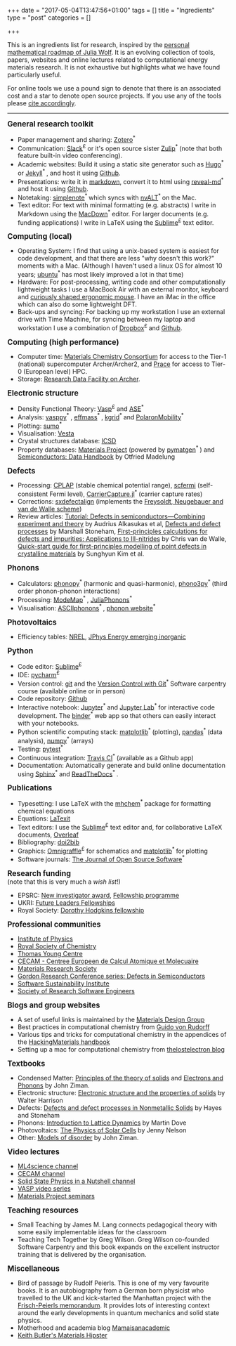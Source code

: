 +++
date = "2017-05-04T13:47:56+01:00"
tags = []
title = "Ingredients"
type = "post"
categories = []

+++

This is an ingredients list for research, inspired by the [personal mathematical roadmap of Julia Wolf](http://www.juliawolf.org/research/roadmap.shtml). It is an evolving collection of tools, papers, websites and online lectures related to computational energy materials research. It is not exhaustive but highlights what we have found particularly useful. 

For online tools we use a pound sign to denote that there is an associated cost and a star to denote open source projects. If you use any of the tools please [cite accordingly](https://www.software.ac.uk/how-cite-software).

-----

<big><b>
General research toolkit</b></big>

- Paper management and sharing: [Zotero](https://www.zotero.org/)<sup>* </sup> 
- Communication: [Slack](http://slack.com)<sup>£</sup> or it's open source sister [Zulip](http://zulipchat.com)<sup>* </sup> (note that both feature built-in video conferencing).
- Academic websites: Build it using a static site generator such as [Hugo](http://gohugo.io)<sup>* </sup> or [Jekyll](http://jekyllrb.com)<sup>* </sup>, and host it using [Github](http://github.com).
- Presentations: write it in [markdown](https://github.com/adam-p/markdown-here/wiki/Markdown-Cheatsheet), convert it to html using [reveal-md](https://github.com/webpro/reveal-md)<sup>* </sup> and host it using [Github](http://github.com).
- Notetaking: [simplenote](http://simplenote.com)<sup>* </sup>  which syncs with [nvALT](https://brettterpstra.com/projects/nvalt/)<sup>* </sup> on the Mac.
- Text editor: For text with minimal formatting (e.g. abstracts) I write in Markdown using the [MacDown](https://macdown.uranusjr.com/)<sup>* </sup> editor. For larger documents (e.g. funding applications) I write in LaTeX using the [Sublime](https://www.sublimetext.com/)<sup>£</sup> text editor.

<big><b>
Computing (local)</b></big>

- Operating System: I find that using a unix-based system is easiest for code development, and that there are less "why doesn't this work?" moments with a Mac. (Although I haven't used a linux OS for almost 10 years; [ubuntu](https://ubuntu.com/)<sup>* </sup> has most likely improved a lot in that time)
- Hardware: For post-processing, writing code and other computationally lightweight tasks I use a MacBook Air with an external monitor, keyboard and [curiously shaped ergonomic mouse](https://www.rsi-shop.co.uk/products/penguin-ambidextrous-vertical-mouse-medium-wired-usb.asp). I have an iMac in the office which can also do some lightweight DFT.
- Back-ups and syncing: For backing up my workstation I use an external drive with Time Machine, for syncing between my laptop and workstation I use a combination of [Dropbox](http://dropbox.com)<sup>£ </sup> and [Github](http://github.com).

<big><b>
Computing (high performance)</b></big>

- Computer time: [Materials Chemistry Consortium](https://www.ucl.ac.uk/klmc/mcc/) for access to the Tier-1 (national) supercomputer Archer/Archer2, and [Prace](https://prace-ri.eu/) for access to Tier-0 (European level) HPC.
- Storage: [Research Data Facility on Archer](https://www.archer.ac.uk/documentation/rdf-guide/).

<big><b>
Electronic structure</b></big>

- Density Functional Theory: [Vasp](http://www.vasp.at)<sup>£</sup> and [ASE](https://wiki.fysik.dtu.dk/ase/index.html)<sup>* </sup>
- Analysis: [vasppy](https://github.com/bjmorgan/vasppy)<sup>* </sup>, [effmass](https://github.com/lucydot/effmass)<sup>* </sup>, [kgrid](https://github.com/WMD-group/kgrid)<sup>* </sup> and [PolaronMobility](https://github.com/jarvist/PolaronMobility.jl)<sup>* </sup>
- Plotting: [sumo](https://sumo.readthedocs.io/en/latest/?badge=latest)<sup>* </sup>
- Visualisation: [Vesta](https://jp-minerals.org/vesta/en/)
- Crystal structures database: [ICSD](https://icsdoffsite.psds.ac.uk/search/basic.xhtml;jsessionid=DBCA48F5394A5B0C1ED27257E58309F8)
- Property databases: [Materials Project](https://materialsproject.org/) (powered by [pymatgen](https://pymatgen.org/)<sup>* </sup>) and [Semiconductors: Data Handbook](https://link.springer.com/book/10.1007/978-3-642-18865-7) by Otfried Madelung

<big><b>
Defects</b></big>

- Processing: [CPLAP](https://github.com/jbuckeridge/cplap) (stable chemical potential range), [scfermi](https://github.com/jbuckeridge/sc-fermi) (self-consistent Fermi level), [CarrierCapture.jl](https://github.com/WMD-group/CarrierCapture.jl)<sup>* </sup> (carrier capture rates)
- Corrections: [sxdefectalign](https://sxrepo.mpie.de/projects/sphinx-add-ons/files) (implements the [Freysoldt, Neugebauer and van de Walle scheme](ttps://doi.org/10.1002/pssb.201046289))
- Review articles: [Tutorial: Defects in semiconductors—Combining experiment and theory](https://doi.org/10.1063/1.4948245) by Audrius Alkasukas et al, [Defects and defect processes](https://doi.org/10.1080/00018737900101395) by Marshall Stoneham, [First-principles calculations for defects and impurities: Applications to III-nitrides](https://doi.org/10.1063/1.1682673) by Chris van de Walle, [Quick-start guide for first-principles modelling of point defects in crystalline materials](https://doi.org/10.1088/2515-7655/aba081) by Sunghyun Kim et al.

<big><b>
Phonons</b></big>

- Calculators: [phonopy](https://phonopy.github.io/phonopy/)<sup>* </sup> (harmonic and quasi-harmonic), [phono3py](https://phonopy.github.io/phono3py/)<sup>* </sup> (third order phonon-phonon interactions)
- Processing: [ModeMap](https://github.com/JMSkelton/ModeMap)<sup>* </sup>, [JuliaPhonons](https://github.com/jarvist/Julia-Phonons)<sup>* </sup>
- Visualisation: [ASCIIphonons](https://github.com/ajjackson/ascii-phonons)<sup>* </sup>, [phonon website](http://henriquemiranda.github.io/phononwebsite/phonon.html)<sup>* </sup>

<big><b>
Photovoltaics</b></big>

- Efficiency tables: [NREL](https://www.nrel.gov/pv/cell-efficiency.html), [JPhys Energy emerging inorganic](https://iopscience.iop.org/article/10.1088/2515-7655/ab2338)

<big><b>
Python</b></big>

- Code editor: [Sublime](https://www.sublimetext.com/)<sup>£</sup>
- IDE: [pycharm](https://www.jetbrains.com/pycharm/)<sup>£</sup>
- Version control: [git](https://git-scm.com/) and the [Version Control with Git](https://swcarpentry.github.io/git-novice/)<sup>* </sup> Software carpentry course (available online or in person)
- Code repository: [Github](http://github.com)
- Interactive notebook: [Jupyter](https://jupyter.org/)<sup>* </sup> and [Jupyter Lab](https://jupyterlab.readthedocs.io/en/stable/#)<sup>* </sup> for interactive code development. The [binder](https://mybinder.org/)<sup>* </sup> web app so that others can easily interact with your notebooks.
- Python scientific computing stack: [matplotlib](http://matplotlib.org)<sup>* </sup> (plotting), [pandas](http://pandas.pydata.org)<sup>* </sup> (data analysis), [numpy](http://numpy.org)<sup>* </sup> (arrays)
- Testing: [pytest](http://docs.pytest.org)<sup>* </sup>
- Continuous integration: [Travis CI](http://travis-ci)<sup>* </sup> (available as a Github app)
- Documentation: Automatically generate and build online documentation using [Sphinx](http://sphinx-doc.org)<sup>* </sup> and [ReadTheDocs](http://readthedocs.org)<sup>* </sup>.

<big><b>
Publications</b></big>

- Typesetting: I use LaTeX with the [mhchem](https://ctan.org/pkg/mhchem?lang=en)<sup>* </sup>  package for formatting chemical equations 
- Equations: [LaTexit](https://www.chachatelier.fr/latexit/)
- Text editors: I use the [Sublime](https://www.sublimetext.com/)<sup>£</sup> text editor and, for collaborative LaTeX documents, [Overleaf](http://overleaf.com) 
- Bibliography: [doi2bib](https://www.doi2bib.org/)
- Graphics: [Omnigraffle](https://www.omnigroup.com/omnigraffle)<sup>£</sup> for schematics and [matplotlib](https://matplotlib.org/)<sup>* </sup> for plotting
- Software journals: [The Journal of Open Source Software](https://joss.theoj.org/)<sup>* </sup>

<big><b>
Research funding</b></big></br>
(note that this is very much a *wish list*!)

- EPSRC: [New investigator award](https://epsrc.ukri.org/funding/applicationprocess/routes/newac/nia/), [Fellowship programme](https://epsrc.ukri.org/skills/fellows/overview/)
- UKRI: [Future Leaders Fellowships](https://www.ukri.org/funding/funding-opportunities/future-leaders-fellowships/)
- Royal Society: [Dorothy Hodgkins fellowship](https://royalsociety.org/grants-schemes-awards/grants/dorothy-hodgkin-fellowship/)

<big><b>
Professional communities</b></big>

- [Institute of Physics](http://www.iop.org/) 
- [Royal Society of Chemistry](https://www.rsc.org/)
- [Thomas Young Centre](https://www.thomasyoungcentre.org/)
- [CECAM - Centree Europeen de Calcul Atomique et Molecuaire](https://www.cecam.org/)
- [Materials Research Society](http://www.mrs.org)
- [Gordon Research Conference series: Defects in Semiconductors](https://www.grc.org/defects-in-semiconductors-grs-conference/2020/) 
- [Software Sustainability Institute](https://www.software.ac.uk/)
- [Society of Research Software Engineers](https://society-rse.org/)

<big><b>
Blogs and group websites</b></big>

- A set of useful links is maintained by the [Materials Design Group](http://wmd-group.github.io/links/)
- Best practices in computational chemistry from [Guido von Rudorff](https://guido.vonrudorff.de/best-practices/)
- Various tips and tricks for computational chemistry in the appendices of the [HackingMaterials handbook](https://hackingmaterials.com/2017/01/08/our-group-handbook/)
- Setting up a mac for computational chemistry from [thelostelectron blog](https://thelostelectron.wordpress.com/)

<big><b>
Textbooks</b></big>

- Condensed Matter: [Principles of the theory of solids](https://www.cambridge.org/core/books/principles-of-the-theory-of-solids/F9E87699164B7094168277D4867EE4FC) and [Electrons and Phonons](https://global.oup.com/academic/product/electrons-and-phonons-9780198507796?cc=gb&lang=en&) by John Ziman.
- Electronic structure: [Electronic structure and the properties of solids](https://store.doverpublications.com/0486660214.html) by Walter Harrison
- Defects: [Defects and defect processes in Nonmetallic Solids](https://books.google.co.uk/books/about/Defects_and_Defect_Processes_in_Nonmetal.html?id=BNh4AAAAIAAJ&redir_esc=y) by Hayes and Stoneham
- Phonons: [Introduction to Lattice Dynamics](https://www.cambridge.org/core/books/introduction-to-lattice-dynamics/85943FCCF2BA2797CE53D96D3A8BFCBF) by Martin Dove
- Photovoltaics: [The Physics of Solar Cells](https://www.worldscientific.com/worldscibooks/10.1142/p276) by Jenny Nelson
- Other: [Models of disorder](https://www.cambridge.org/gb/academic/subjects/physics/condensed-matter-physics-nanoscience-and-mesoscopic-physics/models-disorder-theoretical-physics-homogeneously-disordered-systems?format=PB&isbn=9780521292801) by John Ziman.

<big><b>
Video lectures</b></big>

- [ML4science channel](https://www.youtube.com/c/ML4Science/live)
- [CECAM channel](https://www.youtube.com/channel/UCwMTf03fJ_ECmsDsqHOsSuA)
- [Solid State Physics in a Nutshell channel](https://www.youtube.com/channel/UCFgtgeXkgWr1MsOTftce5BA)
- [VASP video series](https://www.youtube.com/@vasp8588/videos)
- [Materials Project seminars](https://www.youtube.com/@MaterialsProject/videos)

<big><b>
Teaching resources</b></big>

- Small Teaching by James M. Lang connects pedagogical theory with some easily implementable ideas for the classroom
- Teaching Tech Together by Greg Wilson. Greg Wilson co-founded Software Carpentry and this book expands on the excellent instructor training that is delivered by the organisation.

<big><b>
Miscellaneous</b></big>

- Bird of passage by Rudolf Peierls. This is one of my very favourite books. It is an autobiography from a German born physicist who travelled to the UK and kick-started the Manhattan project with the [Frisch-Peierls memorandum](https://en.wikipedia.org/wiki/Frisch%E2%80%93Peierls_memorandum). It provides lots of interesting context around the early developments in quantum mechanics and solid state physics.
- Motherhood and academia blog [Mamaisanacademic](https://mamaisanacademic.wordpress.com/blog/)
- [Keith Butler's Materials Hipster](https://keeeto.github.io/tag/materials_hipster/)
